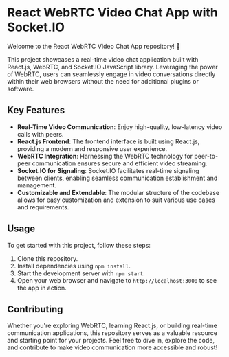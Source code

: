 # React WebRTC Video Chat App with Socket.IO

Welcome to the React WebRTC Video Chat App repository! 🚀

This project showcases a real-time video chat application built with React.js, WebRTC, and Socket.IO JavaScript library. Leveraging the power of WebRTC, users can seamlessly engage in video conversations directly within their web browsers without the need for additional plugins or software.

## Key Features

- **Real-Time Video Communication**: Enjoy high-quality, low-latency video calls with peers.
- **React.js Frontend**: The frontend interface is built using React.js, providing a modern and responsive user experience.
- **WebRTC Integration**: Harnessing the WebRTC technology for peer-to-peer communication ensures secure and efficient video streaming.
- **Socket.IO for Signaling**: Socket.IO facilitates real-time signaling between clients, enabling seamless communication establishment and management.
- **Customizable and Extendable**: The modular structure of the codebase allows for easy customization and extension to suit various use cases and requirements.

## Usage

To get started with this project, follow these steps:

1. Clone this repository.
2. Install dependencies using `npm install`.
3. Start the development server with `npm start`.
4. Open your web browser and navigate to `http://localhost:3000` to see the app in action.

## Contributing

Whether you're exploring WebRTC, learning React.js, or building real-time communication applications, this repository serves as a valuable resource and starting point for your projects. Feel free to dive in, explore the code, and contribute to make video communication more accessible and robust!

